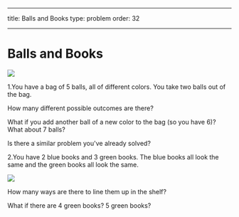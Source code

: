 - - -
title: Balls and Books type: problem order: 32
- - -

# Balls and Books

![](https://github.com/supportingami/sami-maths-club/blob/master/maths-club-pack/images/balls-and-books-1.png?raw=true)

1.You have a bag of 5 balls, all of different colors. You take two balls out of the bag.

How many different possible outcomes are there?

What if you add another ball of a new color to the bag (so you have 6)? What about 7 balls?

Is there a similar problem you've already solved?

2.You have 2 blue books and 3 green books. The blue books all look the same and the green books all look the same.

![](https://github.com/supportingami/sami-maths-club/blob/master/maths-club-pack/images/balls-and-books-2.png?raw=true)

How many ways are there to line them up in the shelf?

What if there are 4 green books? 5 green books?
